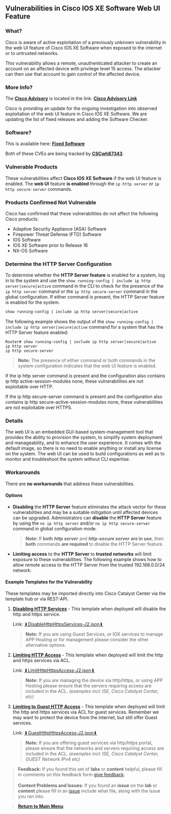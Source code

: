 ## Vulnerabilities in Cisco IOS XE Software Web UI Feature

### What?

Cisco is aware of active exploitation of a previously unknown vulnerability in the web UI feature of Cisco IOS XE Software when exposed to the internet or to untrusted networks. 

This vulnerability allows a remote, unauthenticated attacker to create an account on an affected device with privilege level 15 access. The attacker can then use that account to gain control of the affected device.

### More Info?

The [**Cisco Advisory**](https://sec.cloudapps.cisco.com/security/center/content/CiscoSecurityAdvisory/cisco-sa-iosxe-webui-privesc-j22SaA4z) is located in the link: [**Cisco Advisory Link**](https://sec.cloudapps.cisco.com/security/center/content/CiscoSecurityAdvisory/cisco-sa-iosxe-webui-privesc-j22SaA4z)

Cisco is providing an update for the ongoing investigation into observed exploitation of the web UI feature in Cisco IOS XE Software. We are updating the list of fixed releases and adding the Software Checker.

### Software?

This is available here: [**Fixed Software**](https://sec.cloudapps.cisco.com/security/center/content/CiscoSecurityAdvisory/cisco-sa-iosxe-webui-privesc-j22SaA4z#fs)

Both of these CVEs are being tracked by [**CSCwh87343**](https://bst.cloudapps.cisco.com/bugsearch/bug/CSCwh87343).

### Vulnerable Products

These vulnerabilities affect **Cisco IOS XE Software** if the web UI feature is enabled. The **web UI** feature **is enabled** through the `ip http server` or `ip http secure-server` commands.

### Products Confirmed Not Vulnerable

Cisco has confirmed that these vulnerabilities do not affect the following Cisco products:

- Adaptive Security Appliance (ASA) Software
- Firepower Threat Defense (FTD) Software
- IOS Software
- IOS XE Software prior to Release 16
- NX-OS Software

### Determine the HTTP Server Configuration

To determine whether the **HTTP Server feature** is enabled for a system, log in to the system and use the `show running-config | include ip http server|secure|active` command in the CLI to check for the presence of the `ip http server` command or the `ip http secure-server` command in the global configuration. If either command is present, the HTTP Server feature is enabled for the system.

```sh
show running-config | include ip http server|secure|active
```

The following example shows the output of the `show running-config | include ip http server|secure|active` command for a system that has the HTTP Server feature enabled:

```text
Router# show running-config | include ip http server|secure|active
ip http server
ip http secure-server
```
>**Note:** The presence of either command or both commands in the system configuration indicates that the web UI feature is enabled.

If the ip http server command is present and the configuration also contains ip http active-session-modules none, these vulnerabilities are not exploitable over HTTP.

If the ip http secure-server command is present and the configuration also contains ip http secure-active-session-modules none, these vulnerabilities are not exploitable over HTTPS.

### Details

The web UI is an embedded GUI-based system-management tool that provides the ability to provision the system, to simplify system deployment and manageability, and to enhance the user experience. It comes with the default image, so there is no need to enable anything or install any license on the system. The web UI can be used to build configurations as well as to monitor and troubleshoot the system without CLI expertise.

### Workarounds

There are **no workarounds** that address these vulnerabilities.

#### Options 

- **Disabling** the **HTTP Server** feature eliminates the attack vector for these vulnerabilities and may be a suitable mitigation until affected devices can be upgraded. Administrators can **disable** the **HTTP Server** feature by using the `no ip http server` and/or `no ip http secure-server` command in global configuration mode. 

   > **Note:** If **both** ***http server*** and ***http-secure server*** **are in use**, then **both** commands **are required** to disable the HTTP Server feature.

- **Limiting access** to the **HTTP Server** to **trusted networks** will limit exposure to these vulnerabilities. The following example shows how to allow remote access to the HTTP Server from the trusted 192.168.0.0/24 network:

#### Example Templates for the Vulnerability

These templates may be imported directly into Cisco Catalyst Center via the template hub or via REST-API.

1. [**Disabling HTTP Services**](https://minhaskamal.github.io/DownGit/#/home?url=https://github.com/kebaldwi/DNAC-TEMPLATES/blob/master/CODE/TEMPLATES/JINJA2/DAYN/DisableHttpHttpsServices-J2.json) - This template when deployed will disable the http and https service. 

   Link: [⬇︎DisableHttpHttpsServices-J2.json⬇︎](https://minhaskamal.github.io/DownGit/#/home?url=https://github.com/kebaldwi/DNAC-TEMPLATES/blob/master/CODE/TEMPLATES/JINJA2/DAYN/DisableHttpHttpsServices-J2.json)

   >**Note:** If you are using Guest Services, or IOX services to manage APP Hosting or for management please consider the other alternative options.

2. [**Limiting HTTP Access**](https://minhaskamal.github.io/DownGit/#/home?url=https://github.com/kebaldwi/DNAC-TEMPLATES/blob/master/CODE/TEMPLATES/JINJA2/DAYN/LimitHttpHttpsAccess-J2.json) - This template when deployed will limit the http and https services via ACL. 

   Link: [⬇︎LimitHttpHttpsAccess-J2.json⬇︎](https://minhaskamal.github.io/DownGit/#/home?url=https://github.com/kebaldwi/DNAC-TEMPLATES/blob/master/CODE/TEMPLATES/JINJA2/DAYN/LimitHttpHttpsAccess-J2.json)

   > **Note:**  If you are managing the device via http/https, or using APP Hosting please ensure that the servers requiring access are included in the ACL. *(examples incl: ISE, Cisco Catalyst Center, etc)*

3. [**Limiting to Guest HTTP Access**](https://minhaskamal.github.io/DownGit/#/home?url=https://github.com/kebaldwi/DNAC-TEMPLATES/blob/master/CODE/TEMPLATES/JINJA2/DAYN/GuestHttpHttpsAccess-J2.json) - This template when deployed will limit the http and https services via ACL for guest services. Remember we may want to protect the device from the internet, but still offer Guest services. 
   
   Link: [⬇︎GuestHttpHttpsAccess-J2.json⬇︎](https://minhaskamal.github.io/DownGit/#/home?url=https://github.com/kebaldwi/DNAC-TEMPLATES/blob/master/CODE/TEMPLATES/JINJA2/DAYN/GuestHttpHttpsAccess-J2.json)

   > **Note:**  If you are offering guest services via http/https portal, please ensure that the networks and servers requiring access are included in the ACL. *(examples incl: ISE, Cisco Catalyst Center, GUEST Network IPv4 etc)*

> **Feedback:** If you found this set of **labs** or **content** helpful, please fill in comments on this feedback form [give feedback](https://github.com/kebaldwi/DNAC-TEMPLATES/discussions/new?category=feedback-and-ideas).</br></br>
**Content Problems and Issues:** If you found an **issue** on the **lab** or **content** please fill in an [issue](https://github.com/kebaldwi/DNAC-TEMPLATES/issues/new) include what file, along with the issue you ran into. 

> [**Return to Main Menu**](../README.md)